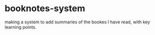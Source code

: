 # booknotes-system
making a system to add summaries of the bookes I have read, with key learning points. 


